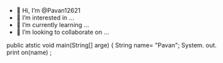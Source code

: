 - 👋 Hi, I’m @Pavan12621
- 👀 I’m interested in ...
- 🌱 I’m currently learning ...
- 💞️ I’m looking to collaborate on ...


<!---
Pavan12621/Pavan12621 is a ✨ special ✨ repository because its `README.md` (this file) appears on your GitHub profile.
You can click the Preview link to take a look at your changes.
--->


 public atstic void main(String[] arge) {
   String name= "Pavan";
     System. out. print on(name) ;
     

